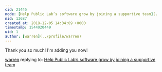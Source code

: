 ```yaml
---
cid: 21445
node: [Help Public Lab’s software grow by joining a supportive team](../notes/warren/11-08-2016/help-public-lab-s-software-grow-by-joining-a-supportive-team)
nid: 13687
created_at: 2018-12-05 14:34:09 +0000
timestamp: 1544020449
uid: 1
author: [warren](../profile/warren)
---
```


Thank you so much! I'm adding you now!
  

[warren](../profile/warren) replying to: [Help Public Lab’s software grow by joining a supportive team](../notes/warren/11-08-2016/help-public-lab-s-software-grow-by-joining-a-supportive-team)

